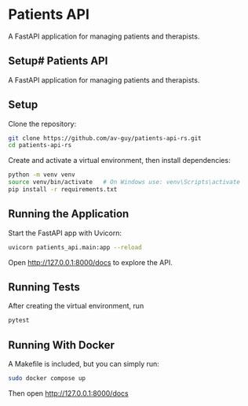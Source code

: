 # Patients API

A FastAPI application for managing patients and therapists.

## Setup# Patients API

A FastAPI application for managing patients and therapists.

## Setup

Clone the repository:

```bash
git clone https://github.com/av-guy/patients-api-rs.git 
cd patients-api-rs
```

Create and activate a virtual environment, then install dependencies:

```bash
python -m venv venv  
source venv/bin/activate   # On Windows use: venv\Scripts\activate  
pip install -r requirements.txt
```

## Running the Application

Start the FastAPI app with Uvicorn:

```bash
uvicorn patients_api.main:app --reload
```

Open http://127.0.0.1:8000/docs to explore the API.

## Running Tests

After creating the virtual environment, run

```bash
pytest
```

## Running With Docker

A Makefile is included, but you can simply run:

```bash
sudo docker compose up
```

Then open http://127.0.0.1:8000/docs